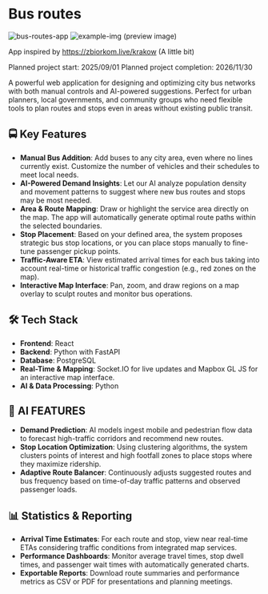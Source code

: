 # Bus routes
![bus-routes-app](https://github.com/user-attachments/assets/1fdf8c5e-7b02-48db-8334-22bfd7b48002)
![example-img](https://github.com/user-attachments/assets/70f57db2-3e81-4bae-b793-5a7a49aa91f9)
(preview image)

App inspired by https://zbiorkom.live/krakow (A little bit)

Planned project start: 2025/09/01
Planned project completion: 2026/11/30

A powerful web application for designing and optimizing city bus networks with both manual controls and AI-powered suggestions. Perfect for urban planners, local governments, and community groups who need flexible tools to plan routes and stops even in areas without existing public transit.


## 🚍 Key Features

- **Manual Bus Addition**: Add buses to any city area, even where no lines currently exist. Customize the number of vehicles and their schedules to meet local needs.
- **AI-Powered Demand Insights**: Let our AI analyze population density and movement patterns to suggest where new bus routes and stops may be most needed.
- **Area & Route Mapping**: Draw or highlight the service area directly on the map. The app will automatically generate optimal route paths within the selected boundaries.
- **Stop Placement**: Based on your defined area, the system proposes strategic bus stop locations, or you can place stops manually to fine-tune passenger pickup points.
- **Traffic-Aware ETA**: View estimated arrival times for each bus taking into account real-time or historical traffic congestion (e.g., red zones on the map).
- **Interactive Map Interface**: Pan, zoom, and draw regions on a map overlay to sculpt routes and monitor bus operations.

## 🛠 Tech Stack

- **Frontend**: React
- **Backend**: Python with FastAPI
- **Database**: PostgreSQL
- **Real-Time & Mapping**: Socket.IO for live updates and Mapbox GL JS for an interactive map interface.  
- **AI & Data Processing**: Python

## 🤖 AI FEATURES

- **Demand Prediction**: AI models ingest mobile and pedestrian flow data to forecast high-traffic corridors and recommend new routes.
- **Stop Location Optimization**: Using clustering algorithms, the system clusters points of interest and high footfall zones to place stops where they maximize ridership.
- **Adaptive Route Balancer**: Continuously adjusts suggested routes and bus frequency based on time-of-day traffic patterns and observed passenger loads.

## 📊 Statistics & Reporting

- **Arrival Time Estimates**: For each route and stop, view near real-time ETAs considering traffic conditions from integrated map services.
- **Performance Dashboards**: Monitor average travel times, stop dwell times, and passenger wait times with automatically generated charts.
- **Exportable Reports**: Download route summaries and performance metrics as CSV or PDF for presentations and planning meetings.
